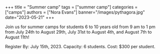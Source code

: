 +++
title = "Summer camp"
tags = ["summer camp"]
categories = ["camps"]
authors = ["Nora Evans"]
banner="/images/pythagora.jpg"
date="2023-05-21"
+++

Join us for summer camps for students 6 to 10 years old from 9 am to 1 pm from July 24th to August 29th, July 31st to August 4th, and August 7th to August 11th!

Register By: July 15th, 2023. Capacity: 6 students. Cost: $300 per student.